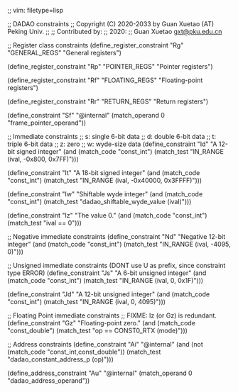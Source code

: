 ;; vim: filetype=lisp

;; DADAO constraints
;; Copyright (C) 2020-2033 by Guan Xuetao (AT) Peking Univ.
;;
;; Contributed by:
;;   2020:
;;	Guan Xuetao <gxt@pku.edu.cn>

;; Register class constraints
(define_register_constraint "Rg" "GENERAL_REGS"
	"General registers")

(define_register_constraint "Rp" "POINTER_REGS"
	"Pointer registers")

(define_register_constraint "Rf" "FLOATING_REGS"
	"Floating-point registers")

(define_register_constraint "Rr" "RETURN_REGS"
	"Return registers")

(define_constraint "Sf"
	"@internal"
	(match_operand 0 "frame_pointer_operand"))

;; Immediate constraints
;; s: single 6-bit data
;; d: double 6-bit data
;; t: triple 6-bit data
;; z: zero
;; w: wyde-size data
(define_constraint "Id"
	"A 12-bit signed integer"
	(and (match_code "const_int")
	     (match_test "IN_RANGE (ival, -0x800, 0x7FF)")))

(define_constraint "It"
	"A 18-bit signed integer"
	(and (match_code "const_int")
	     (match_test "IN_RANGE (ival, -0x40000, 0x3FFFF)")))

(define_constraint "Iw"
	"Shiftable wyde integer"
	(and (match_code "const_int")
	     (match_test "dadao_shiftable_wyde_value (ival)")))

(define_constraint "Iz"
	"The value 0."
	(and (match_code "const_int")
	     (match_test "ival == 0")))

;; Negative immediate constraints
(define_constraint "Nd"
	"Negative 12-bit integer"
	(and (match_code "const_int")
	     (match_test "IN_RANGE (ival, -4095, 0)")))


;; Unsigned immediate constraints (DONT use U as prefix, since constraint type ERROR)
(define_constraint "Js"
	"A 6-bit unsigned integer"
	(and (match_code "const_int")
	     (match_test "IN_RANGE (ival, 0, 0x1F)")))

(define_constraint "Jd"
	"A 12-bit unsigned integer"
	(and (match_code "const_int")
	     (match_test "IN_RANGE (ival, 0, 4095)")))

;; Floating Point immediate constraints
;; FIXME: Iz (or Gz) is redundant.
(define_constraint "Gz"
	"Floating-point zero."
	(and (match_code "const_double")
	     (match_test "op == CONST0_RTX (mode)")))

;; Address constraints
(define_constraint "Ai"
	"@internal"
	(and (not (match_code "const_int,const_double"))
	          (match_test "dadao_constant_address_p (op)")))

(define_address_constraint "Au"
	"@internal"
	(match_operand 0 "dadao_address_operand"))

